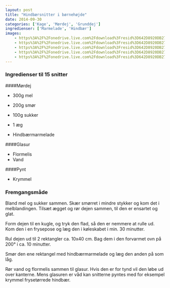 ```yaml
---
layout: post
title: "Hindbærsnitter i børnehøjde"
date: 2014-09-30
categories: ['Kage', 'Mørdej', 'Grunddej']
ingredienser: ['Marmelade', 'Hindbær']
images:
    - https%3A%2F%2Fonedrive.live.com%2Fdownload%3Fresid%3D642D8920DB2784EE!126208
    - https%3A%2F%2Fonedrive.live.com%2Fdownload%3Fresid%3D642D8920DB2784EE!126209
    - https%3A%2F%2Fonedrive.live.com%2Fdownload%3Fresid%3D642D8920DB2784EE!126214
    - https%3A%2F%2Fonedrive.live.com%2Fdownload%3Fresid%3D642D8920DB2784EE!126213
    - https%3A%2F%2Fonedrive.live.com%2Fdownload%3Fresid%3D642D8920DB2784EE!126215
---
```


### Ingredienser til 15 snitter
####Mørdej
-   300g mel
-   200g smør
-   100g sukker
-   1 æg

-  Hindbærmarmelade 

####Glasur
-   Flormelis 
-   Vand

####Pynt
-   Krymmel

### Fremgangsmåde
Bland mel og sukker sammen. Skær smørret i mindre stykker og kom det i melblandingen. Tilsæt ægget og rør dejen sammen, til den er ensartet og glat.

Form dejen til en kugle, og tryk den flad, så den er nemmere at rulle ud. Kom den i en frysepose og læg den i køleskabet i min. 30 minutter.

Rul dejen ud til 2 rektangler ca. 10x40 cm. Bag dem i den forvarmet ovn på 200&deg; i ca. 10 minutter.

Smør den ene rektangel med hindbærmarmelade og læg den anden på som låg. 

Rør vand og flormelis sammen til glasur. Hvis den er for tynd vil den løbe ud over kanterne. Mens glasuren er våd kan snitterne pyntes med for eksempel krymmel frysetørrede hindbær.
